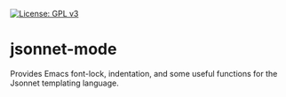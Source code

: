 [![License: GPL v3](https://img.shields.io/badge/License-GPL%20v3-blue.svg)](https://www.gnu.org/licenses/gpl-3.0)

# jsonnet-mode

Provides Emacs font-lock, indentation, and some useful functions for the Jsonnet templating language.

